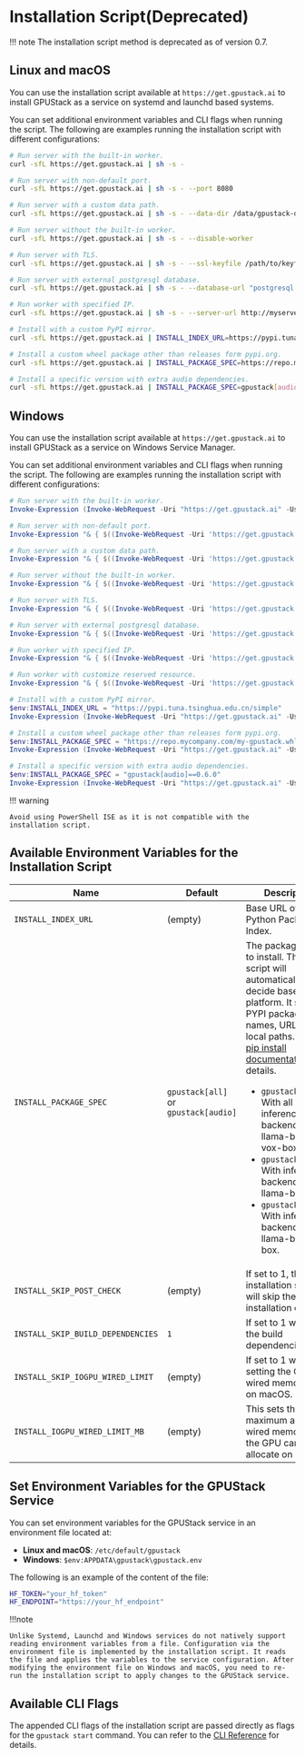 # Installation Script(Deprecated)

!!! note
      The installation script method is deprecated as of version 0.7.

## Linux and macOS

You can use the installation script available at `https://get.gpustack.ai` to install GPUStack as a service on systemd and launchd based systems.

You can set additional environment variables and CLI flags when running the script. The following are examples running the installation script with different configurations:

```bash
# Run server with the built-in worker.
curl -sfL https://get.gpustack.ai | sh -s -

# Run server with non-default port.
curl -sfL https://get.gpustack.ai | sh -s - --port 8080

# Run server with a custom data path.
curl -sfL https://get.gpustack.ai | sh -s - --data-dir /data/gpustack-data

# Run server without the built-in worker.
curl -sfL https://get.gpustack.ai | sh -s - --disable-worker

# Run server with TLS.
curl -sfL https://get.gpustack.ai | sh -s - --ssl-keyfile /path/to/keyfile --ssl-certfile /path/to/certfile

# Run server with external postgresql database.
curl -sfL https://get.gpustack.ai | sh -s - --database-url "postgresql://username:password@host:port/database_name"

# Run worker with specified IP.
curl -sfL https://get.gpustack.ai | sh -s - --server-url http://myserver --token mytoken --worker-ip 192.168.1.100

# Install with a custom PyPI mirror.
curl -sfL https://get.gpustack.ai | INSTALL_INDEX_URL=https://pypi.tuna.tsinghua.edu.cn/simple sh -s -

# Install a custom wheel package other than releases form pypi.org.
curl -sfL https://get.gpustack.ai | INSTALL_PACKAGE_SPEC=https://repo.mycompany.com/my-gpustack.whl sh -s -

# Install a specific version with extra audio dependencies.
curl -sfL https://get.gpustack.ai | INSTALL_PACKAGE_SPEC=gpustack[audio]==0.6.0 sh -s -
```

## Windows

You can use the installation script available at `https://get.gpustack.ai` to install GPUStack as a service on Windows Service Manager.

You can set additional environment variables and CLI flags when running the script. The following are examples running the installation script with different configurations:

```powershell
# Run server with the built-in worker.
Invoke-Expression (Invoke-WebRequest -Uri "https://get.gpustack.ai" -UseBasicParsing).Content

# Run server with non-default port.
Invoke-Expression "& { $((Invoke-WebRequest -Uri 'https://get.gpustack.ai' -UseBasicParsing).Content) } -- --port 8080"

# Run server with a custom data path.
Invoke-Expression "& { $((Invoke-WebRequest -Uri 'https://get.gpustack.ai' -UseBasicParsing).Content) } -- --data-dir 'D:\gpustack-data'"

# Run server without the built-in worker.
Invoke-Expression "& { $((Invoke-WebRequest -Uri 'https://get.gpustack.ai' -UseBasicParsing).Content) } -- --disable-worker"

# Run server with TLS.
Invoke-Expression "& { $((Invoke-WebRequest -Uri 'https://get.gpustack.ai' -UseBasicParsing).Content) } -- --ssl-keyfile 'C:\path\to\keyfile' --ssl-certfile 'C:\path\to\certfile'"

# Run server with external postgresql database.
Invoke-Expression "& { $((Invoke-WebRequest -Uri 'https://get.gpustack.ai' -UseBasicParsing).Content) } -- --database-url 'postgresql://username:password@host:port/database_name'"

# Run worker with specified IP.
Invoke-Expression "& { $((Invoke-WebRequest -Uri 'https://get.gpustack.ai' -UseBasicParsing).Content) } -- --server-url 'http://myserver' --token 'mytoken' --worker-ip '192.168.1.100'"

# Run worker with customize reserved resource.
Invoke-Expression "& { $((Invoke-WebRequest -Uri 'https://get.gpustack.ai' -UseBasicParsing).Content) } -- --server-url 'http://myserver' --token 'mytoken' --system-reserved '{""ram"":5, ""vram"":5}'"

# Install with a custom PyPI mirror.
$env:INSTALL_INDEX_URL = "https://pypi.tuna.tsinghua.edu.cn/simple"
Invoke-Expression (Invoke-WebRequest -Uri "https://get.gpustack.ai" -UseBasicParsing).Content

# Install a custom wheel package other than releases form pypi.org.
$env:INSTALL_PACKAGE_SPEC = "https://repo.mycompany.com/my-gpustack.whl"
Invoke-Expression (Invoke-WebRequest -Uri "https://get.gpustack.ai" -UseBasicParsing).Content

# Install a specific version with extra audio dependencies.
$env:INSTALL_PACKAGE_SPEC = "gpustack[audio]==0.6.0"
Invoke-Expression (Invoke-WebRequest -Uri "https://get.gpustack.ai" -UseBasicParsing).Content
```

!!! warning

    Avoid using PowerShell ISE as it is not compatible with the installation script.

## Available Environment Variables for the Installation Script

| Name                              | Default                              | Description                                                                                                                                                                                                                                                                                                                                                                                                                                                                                                |
| --------------------------------- | ------------------------------------ | ---------------------------------------------------------------------------------------------------------------------------------------------------------------------------------------------------------------------------------------------------------------------------------------------------------------------------------------------------------------------------------------------------------------------------------------------------------------------------------------------------------- |
| `INSTALL_INDEX_URL`               | (empty)                              | Base URL of the Python Package Index.                                                                                                                                                                                                                                                                                                                                                                                                                                                                      |
| `INSTALL_PACKAGE_SPEC`            | `gpustack[all]` or `gpustack[audio]` | The package spec to install. The install script will automatically decide based on the platform. It supports PYPI package names, URLs, and local paths. See the [pip install documentation](https://pip.pypa.io/en/stable/cli/pip_install/#pip-install) for details. <ul><li>`gpustack[all]`: With all inference backends: llama-box, vllm, vox-box.</li><li>`gpustack[vllm]`: With inference backends: llama-box, vllm.</li><li>`gpustack[audio]`: With inference backends: llama-box, vox-box.</li></ul> |
| `INSTALL_SKIP_POST_CHECK`         | (empty)                              | If set to 1, the installation script will skip the post-installation check.                                                                                                                                                                                                                                                                                                                                                                                                                                |
| `INSTALL_SKIP_BUILD_DEPENDENCIES` | `1`                                  | If set to 1 will skip the build dependencies.                                                                                                                                                                                                                                                                                                                                                                                                                                                              |
| `INSTALL_SKIP_IOGPU_WIRED_LIMIT`  | (empty)                              | If set to 1 will skip setting the GPU wired memory limit on macOS.                                                                                                                                                                                                                                                                                                                                                                                                                                         |
| `INSTALL_IOGPU_WIRED_LIMIT_MB`    | (empty)                              | This sets the maximum amount of wired memory that the GPU can allocate on macOS.                                                                                                                                                                                                                                                                                                                                                                                                                           |

## Set Environment Variables for the GPUStack Service

You can set environment variables for the GPUStack service in an environment file located at:

- **Linux and macOS**: `/etc/default/gpustack`
- **Windows**: `$env:APPDATA\gpustack\gpustack.env`

The following is an example of the content of the file:

```bash
HF_TOKEN="your_hf_token"
HF_ENDPOINT="https://your_hf_endpoint"
```

!!!note

    Unlike Systemd, Launchd and Windows services do not natively support reading environment variables from a file. Configuration via the environment file is implemented by the installation script. It reads the file and applies the variables to the service configuration. After modifying the environment file on Windows and macOS, you need to re-run the installation script to apply changes to the GPUStack service.

## Available CLI Flags

The appended CLI flags of the installation script are passed directly as flags for the `gpustack start` command. You can refer to the [CLI Reference](../cli-reference/start.md) for details.
